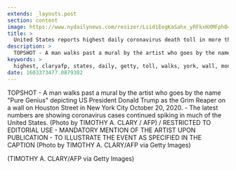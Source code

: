 ```yaml
--- 
extends: _layouts.post 
section: content 
image: https://www.nydailynews.com/resizer/Lsid1EegKaSahx_yRFkxHXMFph0=/1200x0/top/cloudfront-us-east-1.images.arcpublishing.com/tronc/BHVOZ42YCFEUDILTBERUNOQRSM.jpg 
title: > 
  United States reports highest daily coronavirus death toll in more than a month 
description: > 
  TOPSHOT - A man walks past a mural by the artist who goes by the name "Pure Genius" depicting US President Donald Trump as the Grim Reaper on a wall on Houston Street in New York City October 20, 2020.- The latest numbers are showing coronavirus cases continued spiking in much of the United States.(Photo by TIMOTHY A. CLARY / AFP) / RESTRICTED TO EDITORIAL USE - MANDATORY MENTION OF THE ARTIST UPON PUBLICATION - TO ILLUSTRATE THE EVENT AS SPECIFIED IN THE CAPTION (Photo by TIMOTHY A. CLARY/AFP via Getty Images) (TIMOTHY A. CLARY/AFP via Getty Images) 
keywords: > 
  highest, claryafp, states, daily, getty, toll, walks, york, wall, month, timothy, trump, reports, united, death, images, artist, coronavirus 
date: 1603373477.0879302 
--- 
```

<div> <p class="cptn"> TOPSHOT - A man walks past a mural by the artist who goes by the name "Pure Genius" depicting US President Donald Trump as the Grim Reaper on a wall on Houston Street in New York City October 20, 2020. - The latest numbers are showing coronavirus cases continued spiking in much of the United States. (Photo by TIMOTHY A. CLARY / AFP) / RESTRICTED TO EDITORIAL USE - MANDATORY MENTION OF THE ARTIST UPON PUBLICATION - TO ILLUSTRATE THE EVENT AS SPECIFIED IN THE CAPTION (Photo by TIMOTHY A. CLARY/AFP via Getty Images) <p class="credit--ctn">(TIMOTHY A. CLARY/AFP via Getty Images)</p></p> </div>